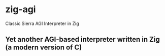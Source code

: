 # zig-agi
Classic Sierra AGI Interpreter in Zig

## Yet another AGI-based interpreter written in Zig (a modern version of C)
